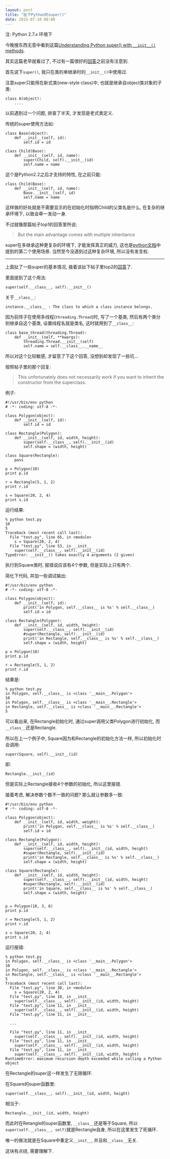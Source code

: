 ```yaml
---
layout: post
title: "扯下Python的super()"
date: 2015-07-10 00:00
---
```


注: Python 2.7.x 环境下

今晚搜东西无意中看到这篇[Understanding Python super() with `__init__()` methods](http://stackoverflow.com/questions/576169/understanding-python-super-with-init-methods).

其实这篇老早就看过了, 不过有一篇很好的[回答](http://stackoverflow.com/a/19257335/1276501)之前没有注意到.

首先说下`super()`, 我只在类的单继承时的`__init__()`中使用过.

注意super只能用在新式类(new-style class)中, 也就是继承自object类对象的子类:

	class A(object):
		....

以前遇到过一个问题, 排查了半天, 才发现是老式类定义.

传统的super使用方法如:

	class Base(object):
		def __init__(self, id):
			self.id = id

	class Child(Base):
		def __init__(self, id, name):
			super(Child, self).__init__(id)
			self.name = name

这个是Python2.2之后才支持的特性, 在之前只能:

	class Child(Base):
		def __init__(self, id, name):
			Base.__init__(self, id)
			self.name = name

这样做的好处就是不需要显示的在初始化时指明Child的父类名是什么, 在复杂的继承环境下, 以致会牵一发动一身.

不过就像那篇帖子top1的回答里所说:

> But the main advantage comes with multiple inheritance

super在多继承这种更复杂的环境下, 才能发挥真正的威力, 这也是[python文档](https://docs.python.org/2/library/functions.html#super)中提到的第二个使用场景. 当然至今没遇到过这种复杂环境, 所以没有发言权.

---

上面扯了一些super的基本情况, 接着该扯下帖子里top2的[回答](http://stackoverflow.com/a/19257335/1276501)了.

里面提到了这个用法:

	super(self.__class__, self).__init__()

关于`__class__`:

	instance.__class__ : The class to which a class instance belongs.

因为前阵子在使用多线程(`threading.Thread`)时, 写了一个基类, 然后有两个类分别继承自这个基类, 设置线程名就是类名, 这时就用到了`__class__`:

	class base_thread(threading.Thread):
		def __init__(self, **kwargs):
			threading.Thread.__init__(self)
			self.name = self.__class__.__name__

所以对这个比较敏感, 才留意了下这个回答, 没想到却发现了一些坑...

按照帖子里的那个回复:

> This unfortunately does not necessarily work if you want to inherit the constructor from the superclass.

例子:

	#!/usr/bin/env python
	# -*- coding: utf-8 -*-

	class Polygon(object):
		def __init__(self, id):
			self.id = id

	class Rectangle(Polygon):
		def __init__(self, id, width, height):
			super(self.__class__, self).__init__(id)
			self.shape = (width, height)

	class Square(Rectangle):
		pass

	p = Polygon(10)
	print p.id

	r = Rectangle(5, 1, 2)
	print r.id

	s = Square(20, 2, 4)
	print s.id

运行结果:

	% python test.py
	10
	5
	Traceback (most recent call last):
	  File "test.py", line 65, in <module>
		s = Square(20, 2, 4)
	  File "test.py", line 53, in __init__
		super(self.__class__, self).__init__(id)
	TypeError: __init__() takes exactly 4 arguments (2 given)

执行到Square类时, 报错说应该有4个参数, 但是实际上只有两个.

简化下代码, 并加一些调试输出:

	#!/usr/bin/env python
	# -*- coding: utf-8 -*-

	class Polygon(object):
		def __init__(self, id):
			print('in Polygon, self.__class__ is %s' % self.__class__)
			self.id = id

	class Rectangle(Polygon):
		def __init__(self, id, width, height):
			super(self.__class__, self).__init__(id)
			#super(Rectangle, self).__init__(id)
			print('in Rectangle, self.__class__ is %s' % self.__class__)
			self.shape = (width, height)

	p = Polygon(10)
	print p.id

	r = Rectangle(5, 1, 2)
	print r.id

结果是:


	% python test.py
	in Polygon, self.__class__ is <class '__main__.Polygon'>
	10
	in Polygon, self.__class__ is <class '__main__.Rectangle'>
	in Rectangle, self.__class__ is <class '__main__.Rectangle'>
	5

可以看出来, 在Rectangle初始化时, 通过super调用父类Polygon进行初始化, 而 `__class__`还是Rectangle.

所以在上一个例子中, Square因为和Rectangle的初始化方法一样, 所以初始化时会调用:

	super(Square, self).__init__(id)

即:

	Rectangle.__init__(id)

但是实际上Rectangle接收4个参数的初始化, 所以这里报错.

接着考虑, 解决参数个数不一致的问题? 那么就让参数多一致:

	#!/usr/bin/env python
	# -*- coding: utf-8 -*-

	class Polygon(object):
		def __init__(self, id, width, weight):
			print('in Polygon, self.__class__ is %s' % self.__class__)
			self.id = id

	class Rectangle(Polygon):
		def __init__(self, id, width, height):
			super(self.__class__, self).__init__(id, width, height)
			#super(Rectangle, self).__init__(id)
			print('in Rectangle, self.__class__ is %s' % self.__class__)
			self.shape = (width, height)

	class Square(Rectangle):
		def __init__(self, id, width, height):
			super(self.__class__, self).__init__(id, width, height)
			#super(Rectangle, self).__init__(id)
			print('in Square, self.__class__ is %s' % self.__class__)
			self.shape = (width, height)


	p = Polygon(10, 3, 6)
	print p.id

	r = Rectangle(5, 1, 2)
	print r.id

	s = Square(20, 2, 4)
	print s.id

运行报错:

	% python test.py
	in Polygon, self.__class__ is <class '__main__.Polygon'>
	10
	in Polygon, self.__class__ is <class '__main__.Rectangle'>
	in Rectangle, self.__class__ is <class '__main__.Rectangle'>
	5
	Traceback (most recent call last):
	  File "test.py", line 30, in <module>
		s = Square(20, 2, 4)
	  File "test.py", line 18, in __init__
		super(self.__class__, self).__init__(id, width, height)
	  File "test.py", line 11, in __init__
		super(self.__class__, self).__init__(id, width, height)
	  File "test.py", line 11, in __init__

	  ...

	  File "test.py", line 11, in __init__
		super(self.__class__, self).__init__(id, width, height)
	  File "test.py", line 11, in __init__
		super(self.__class__, self).__init__(id, width, height)
	  File "test.py", line 11, in __init__
		super(self.__class__, self).__init__(id, width, height)
	RuntimeError: maximum recursion depth exceeded while calling a Python object

在Rectangle的super这一样发生了无限循环.

在Square的super函数里:

	super(self.__class__, self).__init__(id, width, height)

相当于:

	Rectangle.__init__(id, width, height)

而此时在Retangle的super函数里, `__class__`还是等于Square, 所以`super(self.__class__, self)`就是Rectangle自身, 所以在这里发生了死循环.

唯一的做法就是在Square中重定义`__init__`, 并且和`__class__`无关.


这块有点绕, 需要理解下.
